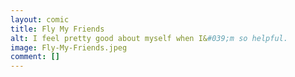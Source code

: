 ```yaml
---
layout: comic
title: Fly My Friends
alt: I feel pretty good about myself when I&#039;m so helpful.
image: Fly-My-Friends.jpeg
comment: []
---
```

